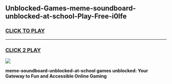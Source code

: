 
## Unblocked-Games-meme-soundboard-unblocked-at-school-Play-Free-i0lfe
<h3>
<a href="https://premium76.site?title=meme-soundboard-unblocked-at-school&ref=18A">CLICK TO PLAY</a></h3>
<hr>

<h3>
<a href="https://premium76.site?title=meme-soundboard-unblocked-at-school&ref=18A">CLICK 2 PLAY</a>
  
</h3>

<a href="https://premium76.site?title=meme-soundboard-unblocked-at-school&ref=18A"><img src="https://clearcache.store/games.png"></a>


**meme-soundboard-unblocked-at-school games unblocked: Your Gateway to Fun and Accessible Online Gaming**
